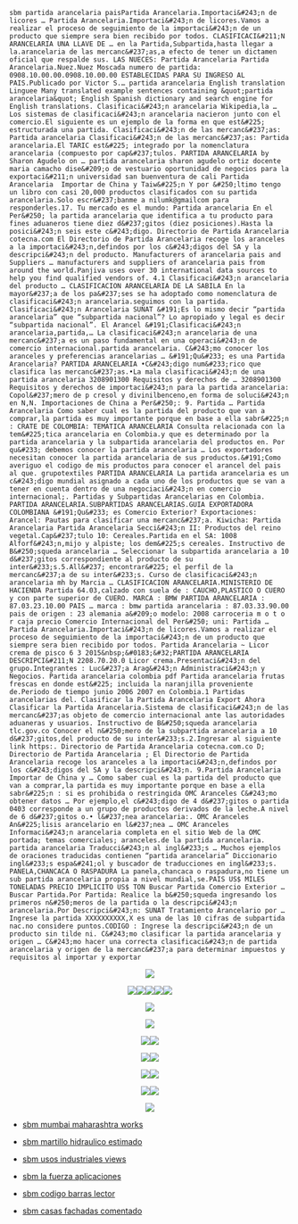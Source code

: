 
```
sbm partida arancelaria paisPartida Arancelaria.Importaci&#243;n de licores … Partida Arancelaria.Importaci&#243;n de licores.Vamos a realizar el proceso de seguimiento de la importaci&#243;n de un producto que siempre sera bien recibido por todos. CLASIFICACI&#211;N ARANCELARIA UNA LLAVE DE … en la Partida,Subpartida,hasta llegar a la.arancelaria de las mercanc&#237;as,a efecto de tener un dictamen oficial que respalde sus. LAS NUECES: Partida Arancelaria Partida Arancelaria.Nuez.Nuez Moscada numero de partida: 0908.10.00.00.0908.10.00.00 ESTABLECIDAS PARA SU INGRESO AL PAIS.Publicado por Victor S.… partida arancelaria English translation Linguee Many translated example sentences containing &quot;partida arancelaria&quot; English Spanish dictionary and search engine for English translations. Clasificaci&#243;n arancelaria Wikipedia,la … Los sistemas de clasificaci&#243;n arancelaria nacieron junto con el comercio.El siguiente es un ejemplo de la forma en que est&#225; estructurada una partida. Clasificaci&#243;n de las mercanc&#237;as: Partida arancelaria Clasificaci&#243;n de las mercanc&#237;as: Partida arancelaria.El TARIC est&#225; integrado por la nomenclatura arancelaria (compuesto por cap&#237;tulos. PARTIDA ARANCELARIA by Sharon Agudelo on … partida arancelaria sharon agudelo ortiz docente maria camacho dise&#209;o de vestuario oportunidad de negocios para la exportaci&#211;n universidad san buenventura de cali Partida Arancelaria  Importar de China y Taiw&#225;n Y por &#250;ltimo tengo un libro con casi 20,000 productos clasificados con su partida arancelaria.Solo escr&#237;banme a nilumk@gmailcom para responderles.17. Tu mercado es el mundo: Partida arancelaria En el Per&#250; la partida arancelaria que identifica a tu producto para fines aduaneros tiene diez d&#237;gitos (diez posiciones).Hasta la posici&#243;n seis este c&#243;digo. Directorio de Partida Arancelaria cotecna.com El Directorio de Partida Arancelaria recoge los aranceles a la importaci&#243;n,defindos por los c&#243;digos del SA y la descripci&#243;n del producto. Manufacturers of arancelaria pais and Suppliers … manufacturers and suppliers of arancelaria pais from around the world.Panjiva uses over 30 international data sources to help you find qualified vendors of. 4.1 Clasificaci&#243;n arancelaria del producto … CLASIFICACION ARANCELARIA DE LA SABILA En la mayor&#237;a de los pa&#237;ses se ha adoptado como nomenclatura de clasificaci&#243;n arancelaria.seguimos con la partida. Clasificaci&#243;n Arancelaria SUNAT &#191;Es lo mismo decir “partida arancelaria” que “subpartida nacional”? Lo apropiado y legal es decir “subpartida nacional”. El Arancel &#191;Clasificaci&#243;n arancelaria,partida,… La clasificaci&#243;n arancelaria de una mercanc&#237;a es un paso fundamental en una operaci&#243;n de comercio internacional.partida arancelaria. C&#243;mo conocer los aranceles y preferencias arancelarias … &#191;Qu&#233; es una Partida Arancelaria? PARTIDA ARANCELARIA •C&#243;digo num&#233;rico que clasifica las mercanc&#237;as.•La mala clasificaci&#243;n de una partida arancelaria 3208901300 Requisitos y derechos de … 3208901300 Requisitos y derechos de importaci&#243;n para la partida arancelaria: Copol&#237;mero de p cresol y divinilbenceno,en forma de soluci&#243;n en N,N. Importaciones de China a Per&#250;: 9. Partida … Partida Arancelaria Como saber cual es la partida del producto que van a comprar,la partida es muy importante porque en base a ella sabr&#225;n : CRATE DE COLOMBIA: TEMATICA ARANCELARIA Consulta relacionada con la tem&#225;tica arancelaria en Colombia.y que es determinado por la partida arancelaria y la subpartida arancelaria del productos en. Por qu&#233; debemos conocer la partida arancelaria … Los exportadores necesitan conocer la partida arancelaria de sus productos.&#191;Como averiguo el codigo de mis productos para conocer el arancel del pais al que. grupotextiles PARTIDA ARANCELARIA La partida arancelaria es un c&#243;digo mundial asignado a cada uno de los productos que se van a tener en cuenta dentro de una negociaci&#243;n en comercio internacional;. Partidas y Subpartidas Arancelarias en Colombia. PARTIDA ARANCELARIA.SUBPARTIDAS ARANCELARIAS.GUIA EXPORTADORA COLOMBIANA &#191;Qu&#233; es Comercio Exterior? Exportaciones: Arancel: Pautas para clasificar una mercanc&#237;a. Kiwicha: Partida Arancelaria Partida Arancelaria Secci&#243;n II: Productos del reino vegetal.Cap&#237;tulo 10: Cereales.Partida en el SA: 1008 Alforf&#243;n,mijo y alpiste; los dem&#225;s cereales. Instructivo de B&#250;squeda arancelaria … Seleccionar la subpartida arancelaria a 10 d&#237;gitos correspondiente al producto de su inter&#233;s.5.All&#237; encontrar&#225; el perfil de la mercanc&#237;a de su inter&#233;s. Curso de clasificaci&#243;n arancelaria mh by Marcia … CLASIFICACION ARANCELARIA.MINISTERIO DE HACIENDA Partida 64.03,calzado con suela de : CAUCHO,PLASTICO O CUERO y con parte superior de CUERO. MARCA : BMW PARTIDA ARANCELARIA : 87.03.23.10.00 PAIS … marca : bmw partida arancelaria : 87.03.33.90.00 pais de origen : 23 alemania a&#209;o modelo: 2008 carroceria m o t o r caja precio Comercio Internacional del Per&#250; uni: Partida … Partida Arancelaria.Importaci&#243;n de licores.Vamos a realizar el proceso de seguimiento de la importaci&#243;n de un producto que siempre sera bien recibido por todos. Partida Arancelaria ~ Licor crema de pisco 6 3 2015&nbsp;&#0183;&#32;PARTIDA ARANCELARIA DESCRIPCI&#211;N 2208.70.20.0 Licor crema.Presentaci&#243;n del grupo.Integrantes : Luc&#237;a Arag&#243;n Administraci&#243;n y Negocios. Partida arancelaria colombia pdf Partida arancelaria frutas frescas en donde est&#225; incluida la naranjilla proveniente de.Periodo de tiempo junio 2006 2007 en Colombia.1 Partidas arancelarias del. Clasificar la Partida Arancelaria Export Ahora Clasificar la Partida Arancelaria.Sistema de clasificaci&#243;n de las mercanc&#237;as objeto de comercio internacional ante las autoridades aduaneras y usuarios. Instructivo de B&#250;squeda arancelaria tlc.gov.co Conocer el n&#250;mero de la subpartida arancelaria a 10 d&#237;gitos,del producto de su inter&#233;s.2.Ingresar al siguiente link https:. Directorio de Partida Arancelaria cotecna.com.co D; Directorio de Partida Arancelaria ; El Directorio de Partida Arancelaria recoge los aranceles a la importaci&#243;n,defindos por los c&#243;digos del SA y la descripci&#243;n. 9.Partida Arancelaria  Importar de China y … Como saber cual es la partida del producto que van a comprar,la partida es muy importante porque en base a ella sabr&#225;n : si es prohibida o restringida OMC Aranceles C&#243;mo obtener datos … Por ejemplo,el c&#243;digo de 4 d&#237;gitos o partida 0403 corresponde a un grupo de productos derivados de la leche.A nivel de 6 d&#237;gitos o.• l&#237;nea arancelaria:. OMC Aranceles An&#225;lisis arancelario en l&#237;nea … OMC Aranceles Informaci&#243;n arancelaria completa en el sitio Web de la OMC portada; temas comerciales; aranceles.de la partida arancelaria. partida arancelaria Traducci&#243;n al ingl&#233;s … Muchos ejemplos de oraciones traducidas contienen “partida arancelaria” Diccionario ingl&#233;s espa&#241;ol y buscador de traducciones en ingl&#233;s. PANELA,CHANCACA O RASPADURA La panela,chancaca o raspadura,no tiene un sub partida arancelaria propia a nivel mundial,se.PAIS US$ MILES TONELADAS PRECIO IMPLICITO US$ TON Buscar Partida Comercio Exterior … Buscar Partida.Por Partida: Realice la b&#250;squeda ingresando los primeros n&#250;meros de la partida o la descripci&#243;n arancelaria.Por Descripci&#243;n: SUNAT Tratamiento Arancelario por … Ingrese la partida XXXXXXXXXX,X es una de las 10 cifras de subpartida nac.no considere puntos.CODIGO : Ingrese la descripci&#243;n de un producto sin tilde ni. C&#243;mo clasificar la partida arancelaria y origen … C&#243;mo hacer una correcta clasificaci&#243;n de partida arancelaria y origen de la mercanc&#237;a para determinar impuestos y requisitos al importar y exportar 
```

<div align="center">

<a href="https://es-crusher.shibang-china.com/github&k=sbm+partida+arancelaria+pais"><img src="https://static.shibang-china.com/es/crusher/logo.jpg"></a>

<a href="https://es-crusher.shibang-china.com/github&k=sbm+partida+arancelaria+pais"><img src="https://static.shibang-china.com/es/crusher/index.jpg"></a><a href="https://es-crusher.shibang-china.com/material.htmlgithub&k=sbm+partida+arancelaria+pais"><img src="https://static.shibang-china.com/es/crusher/material.jpg"></a><a href="https://es-crusher.shibang-china.com/application.htmlgithub&k=sbm+partida+arancelaria+pais"><img src="https://static.shibang-china.com/es/crusher/application.jpg"></a><a href="https://es-crusher.shibang-china.com/aboutus.htmlgithub&k=sbm+partida+arancelaria+pais"><img src="https://static.shibang-china.com/es/crusher/aboutus.jpg"></a><a href="https://es-crusher.shibang-china.com/contact.htmlgithub&k=sbm+partida+arancelaria+pais"><img src="https://static.shibang-china.com/es/crusher/contact.jpg"></a>

<a href="https://es-crusher.shibang-china.com/github&k=sbm+partida+arancelaria+pais"><img src="https://static.shibang-china.com/es/crusher/banner.jpg"></a>

<a href="https://swt.shibang-china.com/github&k=sbm+partida+arancelaria+pais"><img src="https://static.shibang-china.com/es/crusher/text.jpg"></a>

<a href="https://swt.shibang-china.com/github&k=sbm+partida+arancelaria+pais"><img src="https://static.shibang-china.com/es/crusher/chat.jpg"></a><a href="https://es-crusher.shibang-china.com/contact.htmlgithub&k=sbm+partida+arancelaria+pais"><img src="https://static.shibang-china.com/es/crusher/message.jpg"></a>

<a href="https://es-crusher.shibang-china.com/products/pe.htmlgithub&k=sbm+partida+arancelaria+pais"><img src="https://static.shibang-china.com/es/crusher/pe.jpg"></a><a href="https://es-crusher.shibang-china.com/products/pf.htmlgithub&k=sbm+partida+arancelaria+pais"><img src="https://static.shibang-china.com/es/crusher/pf.jpg"></a>

<a href="https://es-crusher.shibang-china.com/products/hpt.htmlgithub&k=sbm+partida+arancelaria+pais"><img src="https://static.shibang-china.com/es/crusher/hpt.jpg"></a><a href="https://es-crusher.shibang-china.com/products/vsi.htmlgithub&k=sbm+partida+arancelaria+pais"><img src="https://static.shibang-china.com/es/crusher/vsi.jpg"></a>

<a href="https://es-crusher.shibang-china.com/products/klv.htmlgithub&k=sbm+partida+arancelaria+pais"><img src="https://static.shibang-china.com/es/crusher/klv.jpg"></a><a href="https://es-crusher.shibang-china.com/products/portable.htmlgithub&k=sbm+partida+arancelaria+pais"><img src="https://static.shibang-china.com/es/crusher/portable.jpg"></a>

<a href="https://swt.shibang-china.com/github&k=sbm+partida+arancelaria+pais"><img src="https://static.shibang-china.com/es/crusher/case.jpg"></a>

</div>


* [sbm mumbai maharashtra works](sbm%20mumbai%20maharashtra%20works.md)

* [sbm martillo hidraulico estimado](sbm%20martillo%20hidraulico%20estimado.md)

* [sbm usos industriales views](sbm%20usos%20industriales%20views.md)

* [sbm la fuerza aplicaciones](sbm%20la%20fuerza%20aplicaciones.md)

* [sbm codigo barras lector](sbm%20codigo%20barras%20lector.md)

* [sbm casas fachadas comentado](sbm%20casas%20fachadas%20comentado.md)